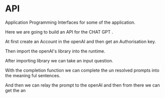 # API
Application Programming Interfaces for some of the application.

Here we are going to build an API for the CHAT GPT .

At first create an Account in the openAI and then get an Authorisation key. 

Then import the openAI's library into the runtime.

After importing library we can take an input question.

With the completion function we can complete the un resolved prompts into the meaning ful sentences.

And then we can relay the prompt to the openAI and then from there we can get the an
